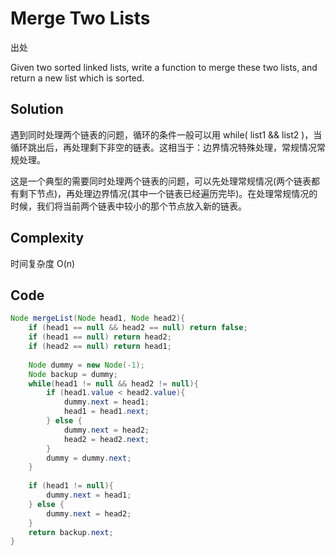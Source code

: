 # Merge Two Lists

出处

Given two sorted linked lists, write a function to merge these two lists, and return a new list which is sorted.

## Solution

遇到同时处理两个链表的问题，循环的条件一般可以用 while( list1 && list2 )，当循环跳出后，再处理剩下非空的链表。这相当于：边界情况特殊处理，常规情况常规处理。

这是一个典型的需要同时处理两个链表的问题，可以先处理常规情况(两个链表都有剩下节点)，再处理边界情况(其中一个链表已经遍历完毕)。在处理常规情况的时候，我们将当前两个链表中较小的那个节点放入新的链表。

## Complexity

时间复杂度 O(n)

## Code

```java
Node mergeList(Node head1, Node head2){
	if (head1 == null && head2 == null) return false;
	if (head1 == null) return head2;
	if (head2 == null) return head1;
	
	Node dummy = new Node(-1);
	Node backup = dummy;
	while(head1 != null && head2 != null){
		if (head1.value < head2.value){
			dummy.next = head1;
			head1 = head1.next;
		} else {
			dummy.next = head2;
			head2 = head2.next;
		}
		dummy = dummy.next;
	}
	
	if (head1 != null){
		dummy.next = head1;
	} else {
		dummy.next = head2;
	}
	return backup.next;
}
```



